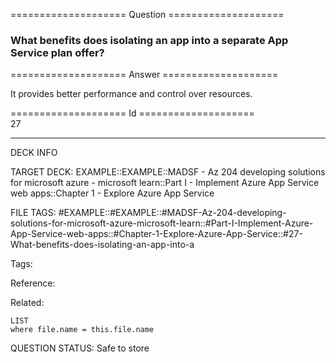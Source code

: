 ==================== Question ====================  

### What benefits does isolating an app into a separate App Service plan offer?  

==================== Answer ====================  

It provides better performance and control over resources.

==================== Id ====================  
27

---

DECK INFO

TARGET DECK: EXAMPLE::EXAMPLE::MADSF - Az 204 developing solutions for microsoft azure - microsoft learn::Part I - Implement Azure App Service web apps::Chapter 1 - Explore Azure App Service

FILE TAGS: #EXAMPLE::#EXAMPLE::#MADSF-Az-204-developing-solutions-for-microsoft-azure-microsoft-learn::#Part-I-Implement-Azure-App-Service-web-apps::#Chapter-1-Explore-Azure-App-Service::#27-What-benefits-does-isolating-an-app-into-a

Tags:

Reference:

Related:

```dataview
LIST
where file.name = this.file.name
```

QUESTION STATUS: Safe to store

